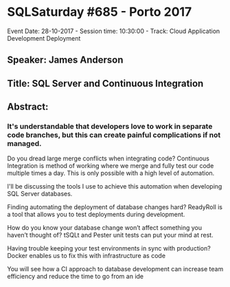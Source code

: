 # SQLSaturday #685 - Porto 2017
Event Date: 28-10-2017 - Session time: 10:30:00 - Track: Cloud Application Development  Deployment
## Speaker: James Anderson
## Title: SQL Server and Continuous Integration
## Abstract:
### It's understandable that developers love to work in separate code branches, but this can create painful complications if not managed.

Do you dread large merge conflicts when integrating code?
Continuous Integration is method of working where we merge and fully test our code multiple times a day. This is only possible with a high level of automation. 

I'll be discussing the tools I use to achieve this automation when developing SQL Server databases.

Finding automating the deployment of database changes hard?
ReadyRoll is a tool that allows you to test deployments during development.

How do you know your database change won’t affect something you haven’t thought of?
tSQLt and Pester unit tests can put your mind at rest.

Having trouble keeping your test environments in sync with production?
Docker enables us to fix this with infrastructure as code

You will see how a CI approach to database development can increase team efficiency and reduce the time to go from an ide
